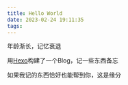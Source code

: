 ```yaml
---
title: Hello World
date: 2023-02-24 19:11:35
tags:
---
```


年龄渐长，记忆衰退

用[Hexo](https://hexo.io/)构建了一个Blog，记一些东西备忘

如果我记的东西恰好也能帮到你，这是缘分

